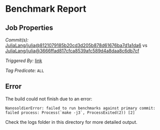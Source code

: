# Benchmark Report

## Job Properties

*Commit(s):* [JuliaLang/julia@8121079185b20cd3d205b878d61676ba7d1a1da6](https://github.com/JuliaLang/julia/commit/8121079185b20cd3d205b878d61676ba7d1a1da6) vs [JuliaLang/julia@3666ffad817cfca8539afc589d4a8daa8c6db7cf](https://github.com/JuliaLang/julia/commit/3666ffad817cfca8539afc589d4a8daa8c6db7cf)

*Triggered By:* [link](https://github.com/JuliaLang/julia/pull/26775#issuecomment-380945057)

*Tag Predicate:* `ALL`

## Error

The build could not finish due to an error:

```
NanosoldierError: failed to run benchmarks against primary commit: failed process: Process(`make -j3`, ProcessExited(2)) [2]
```

Check the logs folder in this directory for more detailed output.

